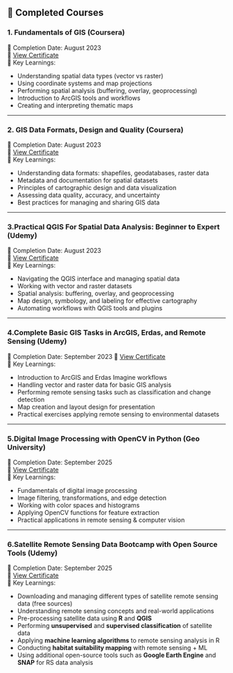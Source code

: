 ## 🏅 Completed Courses

### 1. Fundamentals of GIS (Coursera)  
📅 Completion Date: August 2023  
🔗 [View Certificate](https://www.coursera.org/account/accomplishments/certificate/JCFAV9T6RBDR)  
📝 Key Learnings:  
- Understanding spatial data types (vector vs raster)  
- Using coordinate systems and map projections  
- Performing spatial analysis (buffering, overlay, geoprocessing)  
- Introduction to ArcGIS tools and workflows  
- Creating and interpreting thematic maps  


---

### 2. GIS Data Formats, Design and Quality (Coursera)  
📅 Completion Date: August 2023  
🔗 [View Certificate](https://www.coursera.org/account/accomplishments/certificate/DXKL9ESJFM2N)  
📝 Key Learnings:  
- Understanding data formats: shapefiles, geodatabases, raster data  
- Metadata and documentation for spatial datasets  
- Principles of cartographic design and data visualization  
- Assessing data quality, accuracy, and uncertainty  
- Best practices for managing and sharing GIS data  


---

### 3.Practical QGIS For Spatial Data Analysis: Beginner to Expert (Udemy)  
📅 Completion Date: August 2023  
🔗 [View Certificate](https://www.udemy.com/certificate/UC-412e0448-0c35-4525-a74b-7c06c5a9a79c/)  
📝 Key Learnings:  
- Navigating the QGIS interface and managing spatial data  
- Working with vector and raster datasets  
- Spatial analysis: buffering, overlay, and geoprocessing  
- Map design, symbology, and labeling for effective cartography  
- Automating workflows with QGIS tools and plugins


---


### 4.Complete Basic GIS Tasks in ArcGIS, Erdas, and Remote Sensing (Udemy)  
📅 Completion Date: September 2023 
🔗 [View Certificate](https://www.udemy.com/certificate/UC-XXXXXXXX/)  
📝 Key Learnings:  
- Introduction to ArcGIS and Erdas Imagine workflows  
- Handling vector and raster data for basic GIS analysis  
- Performing remote sensing tasks such as classification and change detection  
- Map creation and layout design for presentation  
- Practical exercises applying remote sensing to environmental datasets

---

### 5.Digital Image Processing with OpenCV in Python (Geo University)  
📅 Completion Date: September 2025  
🔗 [View Certificate](https://www.geo.university/certificates/qpxaibrgdd)  
📝 Key Learnings:  
- Fundamentals of digital image processing  
- Image filtering, transformations, and edge detection  
- Working with color spaces and histograms  
- Applying OpenCV functions for feature extraction  
- Practical applications in remote sensing & computer vision


---

### 6.Satellite Remote Sensing Data Bootcamp with Open Source Tools (Udemy)  
📅 Completion Date: September 2025  
🔗 [View Certificate](https://www.udemy.com/certificate/UC-XXXXXXXX/)  
📝 Key Learnings:  
- Downloading and managing different types of satellite remote sensing data (free sources)  
- Understanding remote sensing concepts and real-world applications  
- Pre-processing satellite data using **R** and **QGIS**  
- Performing **unsupervised** and **supervised classification** of satellite data  
- Applying **machine learning algorithms** to remote sensing analysis in R  
- Conducting **habitat suitability mapping** with remote sensing + ML  
- Using additional open-source tools such as **Google Earth Engine** and **SNAP** for RS data analysis  
